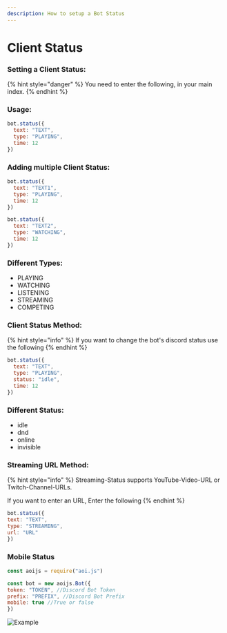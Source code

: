 ```yaml
---
description: How to setup a Bot Status
---
```


# Client Status

### Setting a Client Status:

{% hint style="danger" %}
You need to enter the following, in your main index.
{% endhint %}

### Usage:

```javascript
bot.status({
  text: "TEXT",
  type: "PLAYING",
  time: 12
})
```

### Adding multiple Client Status:

```javascript
bot.status({
  text: "TEXT1",
  type: "PLAYING",
  time: 12
})

bot.status({
  text: "TEXT2",
  type: "WATCHING",
  time: 12
})
```

### Different Types:

* PLAYING
* WATCHING
* LISTENING
* STREAMING
* COMPETING

### Client Status Method:

{% hint style="info" %}
If you want to change the bot's discord status use the following
{% endhint %}

```javascript
bot.status({
  text: "TEXT",
  type: "PLAYING",
  status: "idle",
  time: 12
})
```

### Different Status:

* idle
* dnd
* online
* invisible

### Streaming URL Method:

{% hint style="info" %}
Streaming-Status supports YouTube-Video-URL or Twitch-Channel-URLs.

If you want to enter an URL, Enter the following
{% endhint %}

```javascript
bot.status({
text: "TEXT", 
type: "STREAMING", 
url: "URL"
})
```

### Mobile Status

```javascript
const aoijs = require("aoi.js")

const bot = new aoijs.Bot({
token: "TOKEN", //Discord Bot Token
prefix: "PREFIX", //Discord Bot Prefix
mobile: true //True or false
})
```

![Example](../../.gitbook/assets/image%20%2862%29.png)

